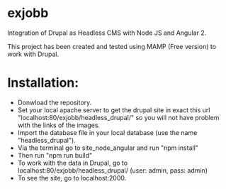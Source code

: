 # exjobb
Integration of Drupal as Headless CMS with Node JS and Angular 2.

This project has been created and tested using MAMP (Free version) to work with Drupal.

# Installation:

- Donwload the repository.
- Set your local apache server to get the drupal site in exact this url "localhost:80/exjobb/headless_drupal/" so you will not have problem with the links of the images.
- Import the database file in your local database (use the name "headless_drupal").
- Via the terminal go to site_node_angular and run "npm install"
- Then run "npm run build"
- To work with the data in Drupal, go to localhost:80/exjobb/headless_drupal/ (user: admin, pass: admin)
- To see the site, go to localhost:2000.
